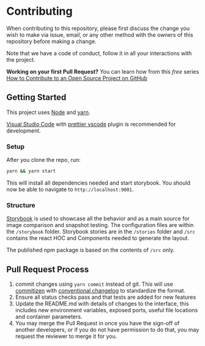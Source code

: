 # Contributing

When contributing to this repository, please first discuss the change you wish to make via issue, email, or any other method with the owners of this repository before making a change.

Note that we have a code of conduct, follow it in all your interactions with the project.

**Working on your first Pull Request?** You can learn how from this _free_ series [How to Contribute to an Open Source Project on GitHub](https://egghead.io/series/how-to-contribute-to-an-open-source-project-on-github)

## Getting Started

This project uses [Node](https://nodejs.org/en/) and [yarn](https://yarnpkg.com/en/).

[Visual Studio Code](https://code.visualstudio.com/) with [prettier vscode](https://github.com/esbenp/prettier-vscode) plugin is recommended for development.

### Setup

After you clone the repo, run:

```bash
yarn && yarn start
```

This will install all dependencies needed and start storybook. You should now be able to navigate to `http://localhost:9001`.

### Structure

[Storybook](https://github.com/storybooks/storybook) is used to showcase all the behavior and as a main source for image comparison and snapshot testing. The configuration files are within the `/storybook` folder. Storybook stories are in the `/stories` folder and `/src` contains the react HOC and Components needed to generate the layout.

The published npm package is based on the contents of `/src` only.

## Pull Request Process

1. commit changes using `yarn commit` instead of git. This will use [commitizen](https://github.com/commitizen/cz-cli) with [conventional changelog](https://github.com/commitizen/cz-conventional-changelog) to standardize the format.
2. Ensure all status checks pass and that tests are added for new features
3. Update the README.md with details of changes to the interface, this includes new environment variables, exposed ports, useful file locations and container parameters.
4. You may merge the Pull Request in once you have the sign-off of another developers, or if you do not have permission to do that, you may request the reviewer to merge it for you.
